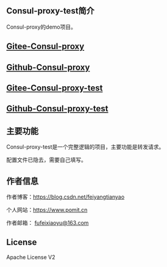 ## Consul-proxy-test简介

Consul-proxy的demo项目。

## [Gitee-Consul-proxy](https://gitee.com/ffch/consul-proxy)
## [Github-Consul-proxy](https://github.com/ffch/consul-proxy)

## [Gitee-Consul-proxy-test](https://gitee.com/ffch/consul-proxy-test)
## [Github-Consul-proxy-test](https://github.com/ffch/consul-proxy-test)


## 主要功能

Consul-proxy-test是一个完整逻辑的项目，主要功能是转发请求。

配置文件已隐去，需要自己填写。


## 作者信息
      
   作者博客：https://blog.csdn.net/feiyangtianyao
  
  个人网站：https://www.pomit.cn
 
   作者邮箱： fufeixiaoyu@163.com

## License
Apache License V2

